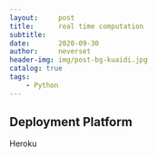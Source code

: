 ```yaml
---
layout:     post
title:      real time computation
subtitle:   
date:       2020-09-30
author:     neverset
header-img: img/post-bg-kuaidi.jpg
catalog: true
tags:
    - Python
---
```



## Deployment Platform 
Heroku